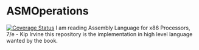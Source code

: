 ASMOperations
=============
[![Coverage Status](https://img.shields.io/coveralls/leftis/ASMOperations.svg)](https://coveralls.io/r/leftis/ASMOperations)
I am reading Assembly Language for x86 Processors, 7/e - Kip Irvine this repository is the implementation in high level language wanted by the book.
